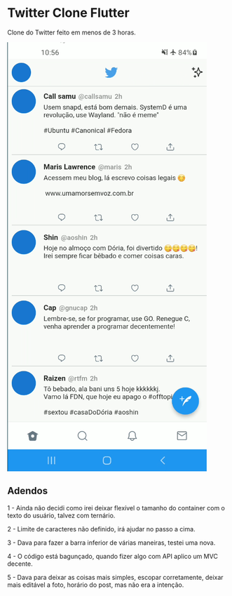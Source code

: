 # Twitter Clone Flutter

Clone do Twitter feito em menos de 3 horas.

![](lastupdate.gif)

## Adendos
1 - Ainda não decidi como irei deixar flexível o tamanho do container com o texto do usuário, talvez com ternário.

2 - Limite de caracteres não definido, irá ajudar no passo a cima.

3 - Dava para fazer a barra inferior de várias maneiras, testei uma nova.

4 - O código está bagunçado, quando fizer algo com API aplico um MVC decente.

5 - Dava para deixar as coisas mais simples, escopar corretamente, deixar mais editável a foto, horário do post, mas não era a intenção.
